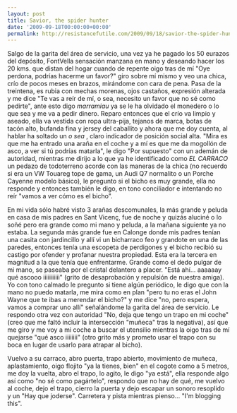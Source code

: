 ```yaml
---
layout: post
title: Savior, the spider hunter
date: '2009-09-18T00:00:00+00:00'
permalink: http://resistancefutile.com/2009/09/18/savior-the-spider-hunter/
---
```

Salgo de la garita del área de servicio, una vez ya he pagado los 50 eurazos del depósito, FontVella sensación manzana en mano y deseando hacer los 20 kms. que distan del hogar cuando de repente oigo tras de mí "Oye perdona, podrías hacerme un favor?" giro sobre mí mismo y veo una chica, crío de pocos meses en brazos, mirándome con cara de pena. Pasa de la treintena, es rubia con mechas morenas, ojos castaños, expresión alterada y me dice "Te vas a reír de mí, o sea, necesito un favor que no sé como pedirte", ante esto digo _marramiau_ ya se le ha olvidado el monedero o lo que sea y me va a pedir dinero. Reparo entonces que el crío va limpio y aseado, ella va vestida con ropa ultra-pija, tejanos de marca, botas de tacón alto, bufanda fina y jersey del caballito y ahora que me doy cuenta, al hablar ha soltado un *o sea* , claro indicador de posición social alta. "Mira es que me ha entrado una araña en el coche y a mí es que me da mogollón de asco, a ver si tú podrías matarla", le digo "Por supuesto" con un ademán de autoridad, mientras me dirijo a lo que ya he identificado como *EL CARRACO* un pedazo de todoterreno acorde con las maneras de la chica (no recuerdo si era un VW Touareg tope de gama, un Audi Q7 normalito o un Porche Cayenne modelo básico), le pregunto si el bicho es muy grande, ella no responde y entonces también le digo, en tono conciliador e intentando no reír "vamos a ver cómo es el bicho". 

En mi vida sólo habré visto 3 arañas descomunales, la más grande y peluda en casa de mis padres en Sant Vicenç, fue de noche y quizás aluciné o lo soñé pero era grande como mi mano y peluda, a la mañana siguiente ya no estaba. La segunda más grande fue en Calonge donde mis padres tenían una casita con jardincillo y allí vi un bicharraco feo y grandote en una de las paredes, entonces tenía una escopeta de perdigones y el bicho recibió su castigo por ofender y profanar nuestra propiedad. Esta era la tercera en magnitud a la que tenía que enfrentarme. Grande como el dedo pulgar de mi mano, se paseaba por el cristal delantero a placer. "Está ahí... aaaaaay qué ascooo iiiiiiiiiii" (grito de desaprobación y repulsión de nuestra amiga). Yo con tono calmado le pregunto si tiene algún periódico, le digo que con la mano no puedo matarla, me mira como en plan "pero tu no eras el John Wayne que te ibas a merendar el bicho?" y me dice "no, pero espera, vamos a comprar uno allí" señalándome la garita del área de servicio. Le respondo otra vez con autoridad "No, deja que tengo un trapo en mi coche" (creo que me faltó incluir la intersección "muñeca" tras la negativa), así que me giro y me voy a mi coche a buscar el utensilio mientras la oigo tras de mí quejarse "qué asco iiiiiiii" (otro grito más y prometo usar el trapo con su boca en lugar de usarlo para atrapar al bicho). 

Vuelvo a su carraco, abro puerta, trapo abierto, movimiento de muñeca, aplastamiento, oigo flojito "ya la tienes, bien" en el cogote como a 5 metros, me doy la vuelta, abro el trapo, lo agito, le digo "ya está", ella responde algo así como "no sé como pagártelo", respondo que no hay de qué, me vuelvo al coche, dejo el trapo, cierro la puerta y dejo escapar un sonoro resoplido y un "Hay que joderse". Carretera y pista mientras pienso... "I'm blogging this". 
